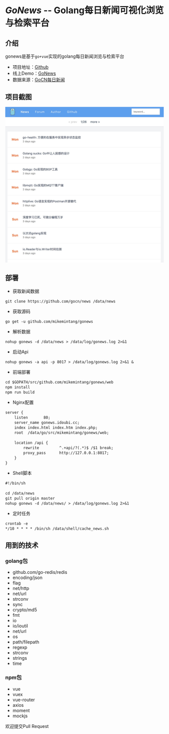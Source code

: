 # *GoNews*  -- Golang每日新闻可视化浏览与检索平台


## 介绍

gonews是基于`go+vue`实现的golang每日新闻浏览与检索平台

- 项目地址：[Github](https://github.com/mikemintang/gonews)
- 线上Demo：[GoNews](http://gonews.cc)
- 数据来源：[GoCN每日新闻](https://github.com/gocn/news)

## 项目截图

![gonews](gonews.jpg)
  
## 部署


- 获取新闻数据

```
git clone https://github.com/gocn/news /data/news
```

- 获取源码

```
go get -u github.com/mikemintang/gonews
```

- 解析数据

```
nohup gonews -d /data/news > /data/log/gonews.log 2>&1 
```

- 启动Api

```
nohup gonews -a api -p 8017 > /data/log/gonews.log 2>&1 &
```

- 前端部署

```
cd $GOPATH/src/github.com/mikemintang/gonews/web
npm install
npm run build
```

- Nginx配置

```
server {
    listen       80;
    server_name gonews.idoubi.cc;
    index index.html index.htm index.php;
    root  /data/go/src/mikemintang/gonews/web;

    location /api {
        rewrite         ^.+api/?(.*)$ /$1 break;
        proxy_pass      http://127.0.0.1:8017;
    }
}
```

- Shell脚本

```
#!/bin/sh

cd /data/news
git pull origin master
nohup gonews -d /data/news/ > /data/log/gonews.log 2>&1
```

- 定时任务

```
crontab -e
*/10 * * * * /bin/sh /data/shell/cache_news.sh
```


## 用到的技术

### golang包

- github.com/go-redis/redis
- encoding/json
- flag
- net/http
- net/url
- strconv
- sync
- crypto/md5
- fmt
- io
- io/ioutil
- net/url
- os
- path/filepath
- regexp
- strconv
- strings
- time

### npm包

- vue
- vuex
- vue-router
- axios
- moment
- mockjs


欢迎提交Pull Request


